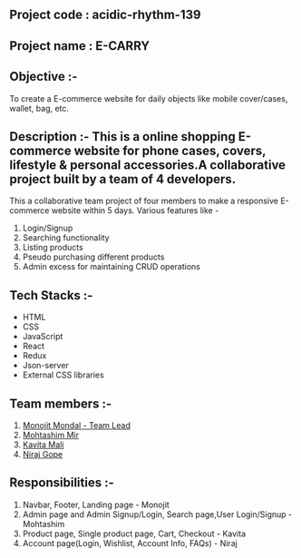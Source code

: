 ## Project code : acidic-rhythm-139

## Project name : E-CARRY

## Objective :-

To create a E-commerce website for daily objects like mobile cover/cases, wallet, bag, etc.

## Description :- This is a online shopping E-commerce website for phone cases, covers, lifestyle & personal accessories.A collaborative project built by a team of 4 developers.

This a collaborative team project of four members to make a responsive E-commerce website within 5 days. Various features like -

1. Login/Signup
2. Searching functionality
3. Listing products
4. Pseudo purchasing different products
5. Admin excess for maintaining CRUD operations

## Tech Stacks :-

- HTML
- CSS
- JavaScript
- React
- Redux
- Json-server
- External CSS libraries

## Team members :-

1. [Monojit Mondal - Team Lead](https://github.com/ninja-mono1696)
2. [Mohtashim Mir](https://github.com/Mhtshm-mir)
3. [Kavita Mali](https://github.com/Kavita13feb)
4. [Niraj Gope](https://github.com/niraj5555)

## Responsibilities :-

1. Navbar, Footer, Landing page - Monojit
2. Admin page and Admin Signup/Login, Search page,User Login/Signup - Mohtashim
3. Product page, Single product page, Cart, Checkout - Kavita
4. Account page(Login, Wishlist, Account Info, FAQs) - Niraj
